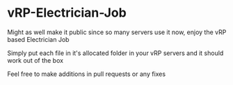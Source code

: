 # vRP-Electrician-Job

Might as well make it public since so many servers use it now, enjoy the vRP based Electrician Job

Simply put each file in it's allocated folder in your vRP servers and it should work out of the box

Feel free to make additions in pull requests or any fixes
